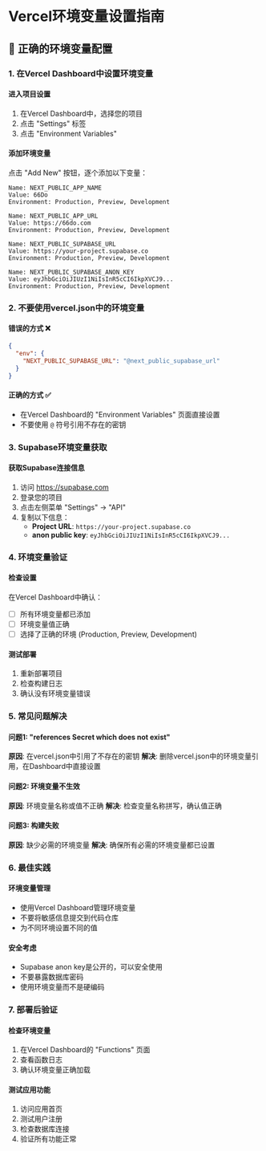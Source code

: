 # Vercel环境变量设置指南

## 🔧 正确的环境变量配置

### 1. 在Vercel Dashboard中设置环境变量

#### 进入项目设置
1. 在Vercel Dashboard中，选择您的项目
2. 点击 "Settings" 标签
3. 点击 "Environment Variables"

#### 添加环境变量
点击 "Add New" 按钮，逐个添加以下变量：

```
Name: NEXT_PUBLIC_APP_NAME
Value: 66Do
Environment: Production, Preview, Development

Name: NEXT_PUBLIC_APP_URL  
Value: https://66do.com
Environment: Production, Preview, Development

Name: NEXT_PUBLIC_SUPABASE_URL
Value: https://your-project.supabase.co
Environment: Production, Preview, Development

Name: NEXT_PUBLIC_SUPABASE_ANON_KEY
Value: eyJhbGciOiJIUzI1NiIsInR5cCI6IkpXVCJ9...
Environment: Production, Preview, Development
```

### 2. 不要使用vercel.json中的环境变量

#### 错误的方式 ❌
```json
{
  "env": {
    "NEXT_PUBLIC_SUPABASE_URL": "@next_public_supabase_url"
  }
}
```

#### 正确的方式 ✅
- 在Vercel Dashboard的 "Environment Variables" 页面直接设置
- 不要使用 `@` 符号引用不存在的密钥

### 3. Supabase环境变量获取

#### 获取Supabase连接信息
1. 访问 https://supabase.com
2. 登录您的项目
3. 点击左侧菜单 "Settings" → "API"
4. 复制以下信息：
   - **Project URL**: `https://your-project.supabase.co`
   - **anon public key**: `eyJhbGciOiJIUzI1NiIsInR5cCI6IkpXVCJ9...`

### 4. 环境变量验证

#### 检查设置
在Vercel Dashboard中确认：
- [ ] 所有环境变量都已添加
- [ ] 环境变量值正确
- [ ] 选择了正确的环境 (Production, Preview, Development)

#### 测试部署
1. 重新部署项目
2. 检查构建日志
3. 确认没有环境变量错误

### 5. 常见问题解决

#### 问题1: "references Secret which does not exist"
**原因**: 在vercel.json中引用了不存在的密钥
**解决**: 删除vercel.json中的环境变量引用，在Dashboard中直接设置

#### 问题2: 环境变量不生效
**原因**: 环境变量名称或值不正确
**解决**: 检查变量名称拼写，确认值正确

#### 问题3: 构建失败
**原因**: 缺少必需的环境变量
**解决**: 确保所有必需的环境变量都已设置

### 6. 最佳实践

#### 环境变量管理
- 使用Vercel Dashboard管理环境变量
- 不要将敏感信息提交到代码仓库
- 为不同环境设置不同的值

#### 安全考虑
- Supabase anon key是公开的，可以安全使用
- 不要暴露数据库密码
- 使用环境变量而不是硬编码

### 7. 部署后验证

#### 检查环境变量
1. 在Vercel Dashboard的 "Functions" 页面
2. 查看函数日志
3. 确认环境变量正确加载

#### 测试应用功能
1. 访问应用首页
2. 测试用户注册
3. 检查数据库连接
4. 验证所有功能正常
